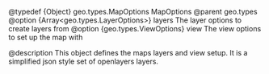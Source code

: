 @typedef {Object} geo.types.MapOptions MapOptions
@parent geo.types
@option {Array<geo.types.LayerOptions>} layers The layer options to create layers from
@option {geo.types.ViewOptions} view The view options to set up the map with

@description
This object defines the maps layers and view setup. It is a simplified json style set of openlayers layers.
